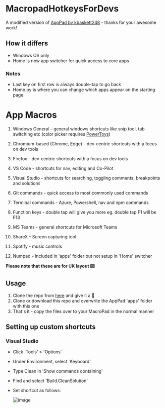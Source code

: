 # MacropadHotkeysForDevs

A modified version of [AppPad by kbaskett248](https://github.com/kbaskett248/adafruit_MacroPad) - thanks for your awesome work!

## How it differs

- Windows OS only
- Home is now app switcher for quick access to core apps

### Notes

- Last key on first row is always double-tap to go back
- Home.py is where you can change which apps appear on the starting page

# App Macros

1. Windows General - general windows shortcuts like snip tool, tab switching etc (color picker requires [PowerToys](https://docs.microsoft.com/en-us/windows/powertoys/))
2. Chromium-based (Chrome, Edge) - dev-centric shortcuts with a focus on dev tools
3. Firefox - dev-centric shortcuts with a focus on dev tools
4. VS Code - shortcuts for nav, editing and Co-Pilot
5. Visual Studio - shortcuts for searching, toggling comments, breakpoints and solutions
6. Git commands - quick access to most commonly used commands
7. Terminal commands - Azure, Powershell, nav and npm commands
8. Function keys - double tap will give you more eg. double tap F1 will be F13
9. MS Teams - general shortcuts for Microsoft Teams
10. ShareX - Screen capturing tool
11. Spotify - music controls

12. Numpad - included in 'apps' folder but not setup in 'Home' switcher

**Please note that these are for UK layout ⌨️**

## Usage

1. Clone the repo from [here](https://github.com/kbaskett248/adafruit_MacroPad) and give it a 🌟
2. Clone or download this repo and overwrite the AppPad 'apps' folder with this one
3. That's it - copy the files over to your MacroPad in the normal manner

## Setting up custom shortcuts

### Visual Studio

- Click 'Tools' > 'Options'
- Under Environment, select 'Keyboard'
- Type Clean in 'Show commands containing'
- Find and select 'Build.CleanSolution'
- Set shortcut as follows:

  ![image](https://user-images.githubusercontent.com/33488943/174443056-653881eb-3280-4841-a737-dfbd4cee1b43.png)
